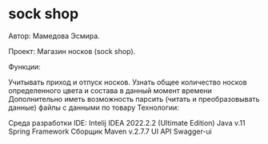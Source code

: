 # sock shop

Автор: Мамедова Эсмира.

Проект: Магазин носков (sock shop).

Функции:

Учитывать приход и отпуск носков.
Узнать общее количество носков определенного цвета и состава в данный момент времени
Дополнительно иметь возможность парсить (читать и преобразовывать данные) файлы с данными по товару
Технологии:

Среда разработки IDE: Intelij IDEA 2022.2.2 (Ultimate Edition)
Java v.11
Spring Framework
Сборщик Maven v.2.7.7
UI API Swagger-ui
